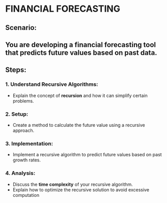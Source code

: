# FINANCIAL FORECASTING

## Scenario: 
You are developing a financial forecasting tool that predicts future values based on past data.
---
## Steps:
### 1. Understand __Recursive Algorithms__:
-	Explain the concept of __recursion__ and how it can simplify certain problems.
### 2. Setup:
-	Create a method to calculate the future value using a recursive approach.
### 3. Implementation:
-	Implement a recursive algorithm to predict future values based on past growth rates.
### 4. Analysis:
-	Discuss the __time complexity__ of your recursive algorithm.
-	Explain how to optimize the recursive solution to avoid excessive computation
